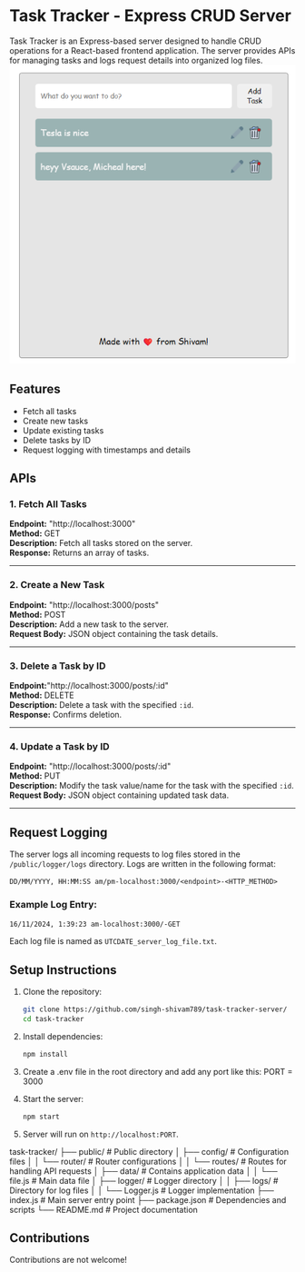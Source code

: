 # Task Tracker - Express CRUD Server

Task Tracker is an Express-based server designed to handle CRUD operations for a React-based frontend application. The server provides APIs for managing tasks and logs request details into organized log files.
![alt text](image.png)
## Features
- Fetch all tasks
- Create new tasks
- Update existing tasks
- Delete tasks by ID
- Request logging with timestamps and details

## APIs

### 1. Fetch All Tasks
**Endpoint:** "http://localhost:3000"  
**Method:** GET  
**Description:** Fetch all tasks stored on the server.  
**Response:** Returns an array of tasks.

---

### 2. Create a New Task
**Endpoint:** "http://localhost:3000/posts"  
**Method:** POST  
**Description:** Add a new task to the server.  
**Request Body:** JSON object containing the task details.  

---

### 3. Delete a Task by ID
**Endpoint:**"http://localhost:3000/posts/:id"  
**Method:** DELETE  
**Description:** Delete a task with the specified `:id`.  
**Response:** Confirms deletion.

---

### 4. Update a Task by ID
**Endpoint:** "http://localhost:3000/posts/:id"  
**Method:** PUT  
**Description:** Modify the task value/name for the task with the specified `:id`.  
**Request Body:** JSON object containing updated task data.  

---

## Request Logging
The server logs all incoming requests to log files stored in the `/public/logger/logs` directory. Logs are written in the following format:

```
DD/MM/YYYY, HH:MM:SS am/pm-localhost:3000/<endpoint>-<HTTP_METHOD>
```

### Example Log Entry:
```
16/11/2024, 1:39:23 am-localhost:3000/-GET
```

Each log file is named as `UTCDATE_server_log_file.txt`.

## Setup Instructions

1. Clone the repository:
   ```bash
   git clone https://github.com/singh-shivam789/task-tracker-server/
   cd task-tracker
   ```

2. Install dependencies:
   ```bash
   npm install
   ```

3. Create a .env file in the root directory and add any port like this: PORT = 3000

4. Start the server:
   ```bash
   npm start
   ```

5. Server will run on `http://localhost:PORT`.

task-tracker/
├── public/                           # Public directory
│   ├── config/                       # Configuration files
│   │   └── router/                   # Router configurations
│   │       └── routes/               # Routes for handling API requests
│   ├── data/                         # Contains application data
│   │   └── file.js                   # Main data file
│   ├── logger/                       # Logger directory
│   │   ├── logs/                     # Directory for log files
│   │   └── Logger.js                 # Logger implementation
├── index.js                          # Main server entry point
├── package.json                      # Dependencies and scripts
└── README.md                         # Project documentation


## Contributions
Contributions are not welcome!